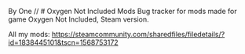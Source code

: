 By One // # Oxygen Not Included Mods
Bug tracker for mods made for game Oxygen Not Included, Steam version.

All my mods: 
https://steamcommunity.com/sharedfiles/filedetails/?id=1838445101&tscn=1568753172
